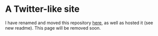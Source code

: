 # A Twitter-like site

I have renamed and moved this repository [here](https://github.com/alicenstar/twitter-site), as well as hosted it (see new readme). This page will be removed soon.

